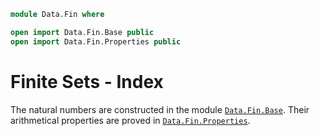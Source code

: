 ```agda
module Data.Fin where

open import Data.Fin.Base public
open import Data.Fin.Properties public
```

# Finite Sets - Index

The natural numbers are constructed in the module
[`Data.Fin.Base`]. Their arithmetical properties are proved in
[`Data.Fin.Properties`].

[`Data.Fin.Base`]: Data.Fin.Base.html
[`Data.Fin.Properties`]: Data.Fin.Properties.html
